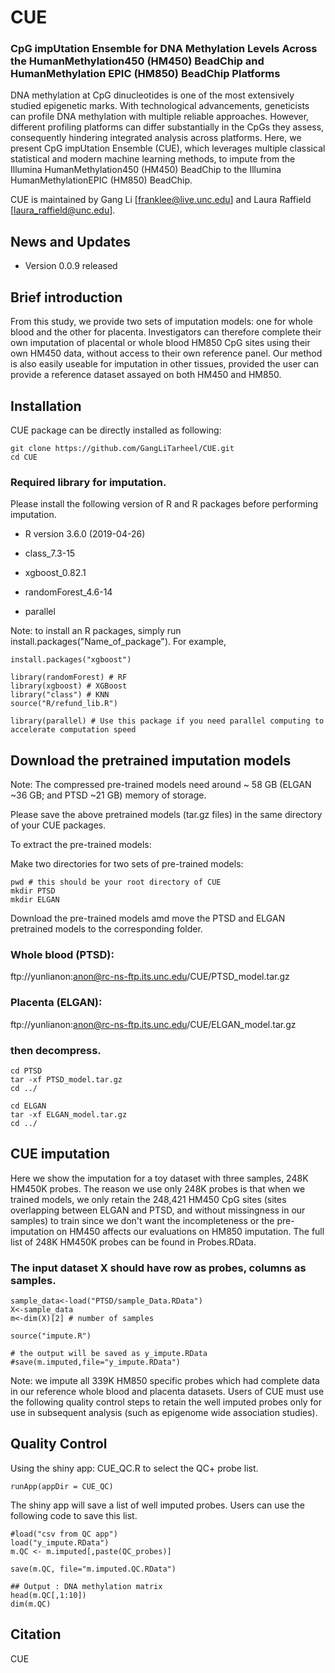 # CUE
### CpG impUtation Ensemble for DNA Methylation Levels Across the HumanMethylation450 (HM450) BeadChip and HumanMethylation EPIC (HM850) BeadChip Platforms

DNA methylation at CpG dinucleotides is one of the most extensively studied epigenetic marks. 
With technological advancements, geneticists can profile DNA methylation with multiple reliable approaches. 
However, different profiling platforms can differ substantially in the CpGs they assess, consequently hindering integrated analysis across platforms. 
Here, we present CpG impUtation Ensemble (CUE), which leverages multiple classical statistical and modern machine learning methods, to impute from the Illumina HumanMethylation450 (HM450) BeadChip to the Illumina HumanMethylationEPIC (HM850) BeadChip. 

CUE is maintained by Gang Li [franklee@live.unc.edu] and Laura Raffield [laura_raffield@unc.edu].

## News and Updates
* Version 0.0.9 released

## Brief introduction
From this study, we provide two sets of imputation models: one for whole blood and the other for placenta. 
Investigators can therefore complete their own imputation of placental or whole blood HM850 CpG sites using their own HM450 data, without access to their own reference panel. 
Our method is also easily useable for imputation in other tissues, provided the user can provide a reference dataset assayed on both HM450 and HM850.

## Installation 

CUE package can be directly installed as following:
```
git clone https://github.com/GangLiTarheel/CUE.git
cd CUE
```

<!-- ```{r installation}
install.packages("devtools")

devtools::install_github("")
``` -->
<!-- 

## Set up the library
```{r init, message=TRUE}
library("CUE")
``` -->
### Required library for imputation.
Please install the following version of R and R packages before performing imputation.



* R version 3.6.0 (2019-04-26)

* class_7.3-15        
* xgboost_0.82.1      
* randomForest_4.6-14
* parallel

Note: to install an R packages, simply run install.packages("Name_of_package"). For example,
```
install.packages("xgboost")
```


```{r init, message=TRUE}
library(randomForest) # RF
library(xgboost) # XGBoost
library("class") # KNN
source("R/refund_lib.R")

library(parallel) # Use this package if you need parallel computing to accelerate computation speed

```

## Download the pretrained imputation models 

Note: The compressed pre-trained models need around ~ 58 GB (ELGAN ~36 GB; and PTSD ~21 GB) memory of storage.


Please save the above pretrained models (tar.gz files) in the same directory of your CUE packages.

To extract the pre-trained models:

Make two directories for two sets of pre-trained models:
```
pwd # this should be your root directory of CUE
mkdir PTSD
mkdir ELGAN
```

Download the pre-trained models amd move the PTSD and ELGAN pretrained models to the corresponding folder.
### Whole blood (PTSD): 
ftp://yunlianon:anon@rc-ns-ftp.its.unc.edu/CUE/PTSD_model.tar.gz
### Placenta (ELGAN): 
ftp://yunlianon:anon@rc-ns-ftp.its.unc.edu/CUE/ELGAN_model.tar.gz


###  then decompress.

```
cd PTSD
tar -xf PTSD_model.tar.gz
cd ../

cd ELGAN
tar -xf ELGAN_model.tar.gz
cd ../
```

## CUE imputation
Here we show the imputation for a toy dataset with three samples, 248K HM450K probes. 
The reason we use only 248K probes is that when we trained models, we only retain the 248,421 HM450 CpG sites (sites overlapping between ELGAN and PTSD, and without missingness in our samples) to train since we don't want the incompleteness or the pre-imputation on HM450 affects our evaluations on HM850 imputation.
The full list of 248K HM450K probes can be found in Probes.RData.
###  The input dataset X should have row as probes, columns as samples.
```{r perform imputation}
sample_data<-load("PTSD/sample_Data.RData")
X<-sample_data
m<-dim(X)[2] # number of samples

source("impute.R")

# the output will be saved as y_impute.RData
#save(m.imputed,file="y_impute.RData")

```

<!-- #m.imputed<-CUE.impute(X=X,m=m,tissue="PTSD") -->

Note: we impute all 339K HM850 specific probes which had complete data in our reference whole blood and placenta datasets. Users of CUE must use the following quality control steps to retain the well imputed probes only for use in subsequent analysis (such as epigenome wide association studies).

## Quality Control
Using the shiny app: CUE_QC.R to select the QC+ probe list.
```{r CUE_QC}
runApp(appDir = CUE_QC)
```
The shiny app will save a list of well imputed probes. Users can use the following code to save this list. 

```{r subset}
#load("csv from QC app")
load("y_impute.RData")
m.QC <- m.imputed[,paste(QC_probes)]

save(m.QC, file="m.imputed.QC.RData")
```


```{r output from CUE}
## Output : DNA methylation matrix
head(m.QC[,1:10])
dim(m.QC)
```

## Citation
CUE


